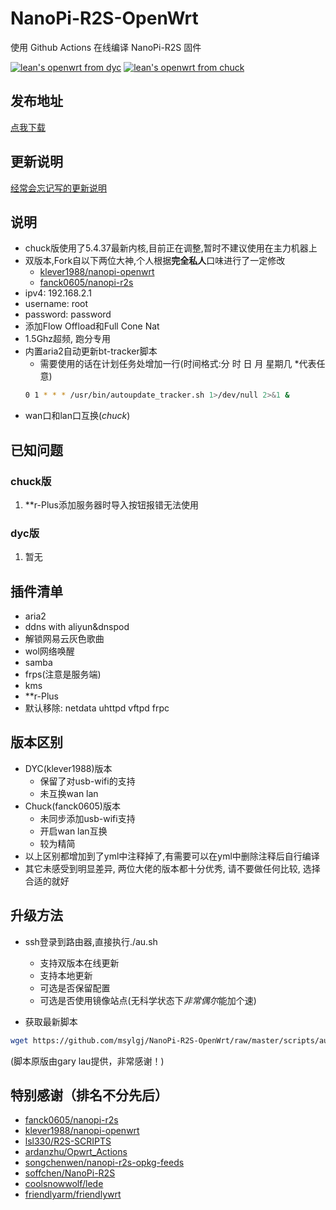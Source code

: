 # NanoPi-R2S-OpenWrt
 使用 Github Actions 在线编译 NanoPi-R2S 固件

 [![lean's openwrt from dyc](https://github.com/msylgj/NanoPi-R2S-OpenWrt/workflows/lean's%20openwrt%20from%20dyc/badge.svg)](https://github.com/msylgj/NanoPi-R2S-OpenWrt/actions?query=workflow%3A%22lean%27s+openwrt+from+dyc%22)
 [![lean's openwrt from chuck](https://github.com/msylgj/NanoPi-R2S-OpenWrt/workflows/lean's%20openwrt%20from%20chuck/badge.svg)](https://github.com/msylgj/NanoPi-R2S-OpenWrt/actions?query=workflow%3A%22lean%27s+openwrt+from+chuck%22)

## 发布地址
[点我下载](https://github.com/msylgj/NanoPi-R2S-OpenWrt/releases)

## 更新说明
[经常会忘记写的更新说明](https://github.com/msylgj/NanoPi-R2S-OpenWrt/blob/master/CHANGELOG.md)

## 说明
* chuck版使用了5.4.37最新内核,目前正在调整,暂时不建议使用在主力机器上
* 双版本,Fork自以下两位大神,个人根据**完全私人**口味进行了一定修改
    - [klever1988/nanopi-openwrt](https://github.com/klever1988/nanopi-openwrt)
    - [fanck0605/nanopi-r2s](https://github.com/fanck0605/nanopi-r2s)
* ipv4: 192.168.2.1
* username: root
* password: password
* 添加Flow Offload和Full Cone Nat
* 1.5Ghz超频, 跑分专用
* 内置aria2自动更新bt-tracker脚本
    - 需要使用的话在计划任务处增加一行(时间格式:分 时 日 月 星期几 *代表任意)
    ```bash
    0 1 * * * /usr/bin/autoupdate_tracker.sh 1>/dev/null 2>&1 &
    ```
* wan口和lan口互换(*chuck*)

## 已知问题
### chuck版
1. **r-Plus添加服务器时导入按钮报错无法使用

### dyc版
1. 暂无

## 插件清单
- aria2
- ddns with aliyun&dnspod
- 解锁网易云灰色歌曲
- wol网络唤醒
- samba
- frps(注意是服务端)
- kms
- **r-Plus
- 默认移除: netdata uhttpd vftpd frpc

## 版本区别
* DYC(klever1988)版本
    - 保留了对usb-wifi的支持
    - 未互换wan lan
* Chuck(fanck0605)版本
    - 未同步添加usb-wifi支持
    - 开启wan lan互换
    - 较为精简
* 以上区别都增加到了yml中注释掉了,有需要可以在yml中删除注释后自行编译
* 其它未感受到明显差异, 两位大佬的版本都十分优秀, 请不要做任何比较, 选择合适的就好

## 升级方法
* ssh登录到路由器,直接执行./au.sh
    - 支持双版本在线更新
    - 支持本地更新
    - 可选是否保留配置
    - 可选是否使用镜像站点(无科学状态下*非常偶尔*能加个速)

* 获取最新脚本
```bash
wget https://github.com/msylgj/NanoPi-R2S-OpenWrt/raw/master/scripts/autoupdate.sh && chmod +x ./autoupdate.sh && ./autoupdate.sh
```
(脚本原版由gary lau提供，非常感谢！)

## 特别感谢（排名不分先后）
* [fanck0605/nanopi-r2s](https://github.com/fanck0605/nanopi-r2s)
* [klever1988/nanopi-openwrt](https://github.com/klever1988/nanopi-openwrt)
* [lsl330/R2S-SCRIPTS](https://github.com/lsl330/R2S-SCRIPTS)
* [ardanzhu/Opwrt_Actions](https://github.com/ardanzhu/Opwrt_Actions)
* [songchenwen/nanopi-r2s-opkg-feeds](https://songchenwen.com/nanopi-r2s-opkg-feeds/packages/)
* [soffchen/NanoPi-R2S](https://github.com/soffchen/NanoPi-R2S)
* [coolsnowwolf/lede](https://github.com/coolsnowwolf/lede)
* [friendlyarm/friendlywrt](https://github.com/friendlyarm/friendlywrt)